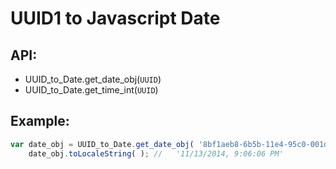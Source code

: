 UUID1 to Javascript Date
============

## API:
* UUID_to_Date.get_date_obj(`UUID`)
* UUID_to_Date.get_time_int(`UUID`)

## Example:

```javascript
var date_obj = UUID_to_Date.get_date_obj( '8bf1aeb8-6b5b-11e4-95c0-001dba68c1f2' );
    date_obj.toLocaleString( ); //   '11/13/2014, 9:06:06 PM'
```

